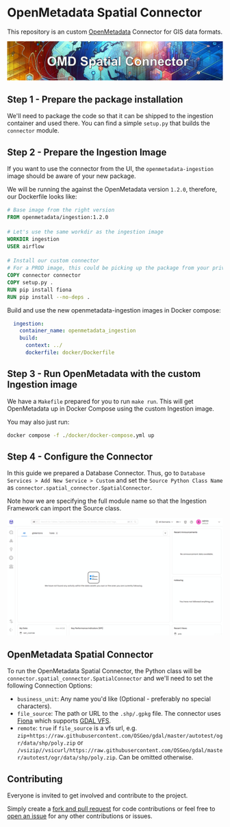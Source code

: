 # OpenMetadata Spatial Connector
This repository is an custom [OpenMetadata](https://open-metadata.org/) Connector for GIS data formats.

![OMD Spatial Connector](images%2Fhead.png)


## Step 1 - Prepare the package installation
We'll need to package the code so that it can be shipped to the ingestion container and used there. You can find a simple `setup.py` that builds the `connector` module.

## Step 2 - Prepare the Ingestion Image

If you want to use the connector from the UI, the `openmetadata-ingestion` image should be aware of your new package.

We will be running the against the OpenMetadata version `1.2.0`, therefore, our Dockerfile looks like:

```Dockerfile
# Base image from the right version
FROM openmetadata/ingestion:1.2.0

# Let's use the same workdir as the ingestion image
WORKDIR ingestion
USER airflow

# Install our custom connector
# For a PROD image, this could be picking up the package from your private package index
COPY connector connector
COPY setup.py .
RUN pip install fiona
RUN pip install --no-deps .
```
Build and use the new openmetadata-ingestion images in Docker compose:
```yaml
  ingestion:
    container_name: openmetadata_ingestion
    build:
      context: ../
      dockerfile: docker/Dockerfile
```

## Step 3 - Run OpenMetadata with the custom Ingestion image

We have a `Makefile` prepared for you to run `make run`. This will get OpenMetadata up in Docker Compose using the custom Ingestion image.

You may also just run:

```cmd
docker compose -f ./docker/docker-compose.yml up
```

## Step 4 - Configure the Connector

In this guide we prepared a Database Connector. Thus, go to `Database Services > Add New Service > Custom` and set the `Source Python Class Name` as `connector.spatial_connector.SpatialConnector`.

Note how we are specifying the full module name so that the Ingestion Framework can import the Source class.

![demo.gif](images%2Fsetup_demo.gif)

## OpenMetadata Spatial Connector

To run the OpenMetadata Spatial Connector, the Python class will be `connector.spatial_connector.SpatialConnector` and we'll need to set the following Connection Options:
- `business_unit`: Any name you'd like (Optional - preferably no special characters).
- `file_source`: The path or URL to the `.shp/.gpkg` file. The connector uses [Fiona](https://fiona.readthedocs.io/en/latest/index.html) which supports [GDAL VFS](https://gdal.org/user/virtual_file_systems.html).
- `remote`: `true` if `file_source` is a vfs url, e.g. `zip+https://raw.githubusercontent.com/OSGeo/gdal/master/autotest/ogr/data/shp/poly.zip` or `/vsizip//vsicurl/https://raw.githubusercontent.com/OSGeo/gdal/master/autotest/ogr/data/shp/poly.zip`. Can be omitted otherwise.  

## Contributing

Everyone is invited to get involved and contribute to the project.

Simply create a [fork and pull request](https://docs.github.com/en/get-started/quickstart/contributing-to-projects) for code contributions or
feel free to [open an issue](https://github.com/msgis/openmetadata-spatial-connector/issues) for any other contributions or issues.